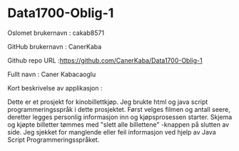 # Data1700-Oblig-1
Oslomet brukernavn : cakab8571

GitHub brukernavn : CanerKaba

Github repo URL :https://github.com/CanerKaba/Data1700-Oblig-1

Fullt navn : Caner Kabacaoglu

Kort beskrivelse av applikasjon :

Dette er et prosjekt for kinobillettkjøp. 
Jeg brukte html og java script programmeringsspråk 
i dette prosjektet. Først velges filmen og antall 
seere, deretter legges personlig informasjon inn og 
kjøpsprosessen starter. Skjema og kjøpte billetter 
tømmes med "slett alle billettene" -knappen på slutten av side. 
Jeg sjekket for manglende eller feil informasjon ved hjelp 
av Java Script Programmeringsspråket.

